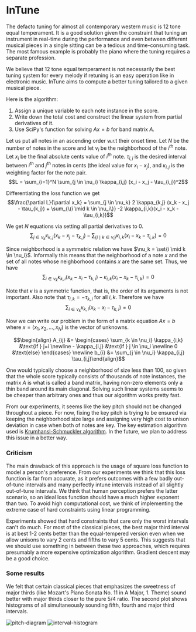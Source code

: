 # InTune

The defacto tuning for almost all contemporary western music is 12 tone equal temperament. It is a good solution given the constraint that tuning an instrument in real-time during the performance and even between different musical pieces in a single sitting can be a tedious and time-consuming task. The most famous example is probably the piano where the tuning requires a separate profession.

We believe that 12 tone equal temperament is not necessarily the best tuning system for every melody if retuning is an easy operation like in electronic music. InTune aims to compute a better tuning tailored to a given musical piece. 

Here is the algorithm:
1. Assign a unique variable to each note instance in the score.
1. Write down the total cost and construct the linear system from partial derivatives of it.
1. Use SciPy's function for solving $Ax=b$ for band matrix $A$.

Let us put all notes in an ascending order w.r.t their onset time. Let $N$ be the number of notes in the score and let $\nu_i$ be the neighborhood of the $i^{th}$ note. Let $x_i$ be the final absolute cents value of $i^{th}$ note. $\tau_{i,j}$ is the desired interval between $i^{th}$ and $j^{th}$ notes in cents (the ideal value for $x_i-x_j$), and $\kappa_{i,j}$ is the weighting factor for the note pair.
$$L = \sum_{i=1}^N \sum_{j \in \nu_i} \kappa_{i,j} (x_i - x_j - \tau_{i,j})^2$$

Differentiating the loss function we get
$$\frac{\partial L}{\partial x_k} = \sum_{j \in \nu_k} 2 \kappa_{k,j} (x_k - x_j - \tau_{k,j}) + \sum_{\{i \mid k \in \nu_i\}} -2 \kappa_{i,k}(x_i - x_k - \tau_{i,k})$$

We get $N$ equations via setting all partial derivatives to 0.
$$\sum_{j \in \nu_k} \kappa_{k,j} (x_k - x_j - \tau_{k,j}) - \sum_{\{i \mid k \in \nu_i\}} \kappa_{i,k}(x_i - x_k - \tau_{i,k}) = 0$$

Since neighborhood is a symmetric relation we have $\nu_k = \set{i \mid k \in \nu_i}$. Informally this means that the neighborhood of a note $x$ and the set of all notes whose neighborhood contains $x$ are the same set. Thus, we have
$$\sum_{i \in \nu_k} \kappa_{k,i} (x_k - x_i - \tau_{k,i}) - \kappa_{i,k} (x_i - x_k - \tau_{i,k}) = 0$$

Note that $\kappa$ is a symmetric function, that is, the order of its arguments is not important. Also note that $\tau_{i,k} = - \tau_{k,i}$ for all $i,k$. Therefore we have
$$\sum_{i \in \nu_k} \kappa_{k,i} (x_k - x_i - \tau_{k,i}) = 0$$

Now we can write our problem in the form of a matrix equation $Ax=b$ where $x=(x_1,x_2,\ldots,x_N)$ is the vector of unknowns.

$$\begin{align}    A_{ij} &= \begin{cases}        \sum_{k \in \nu_i} \kappa_{i,k} &\text{if } j=i \newline        - \kappa_{i,j} &\text{if } j \in \nu_i \newline        0 &\text{else}    \end{cases} \newline    b_{i}  &= \sum_{j \in \nu_i} \kappa_{i,j} \tau_{i,j}\end{align}$$

One would typically choose a neighborhood of size less than 100, so given that the whole score typically consists of thousands of note instances, the matrix $A$ is what is called a band matrix, having non-zero elements only a thin band around its main diagonal. Solving such linear systems seems to be cheaper than arbitrary ones and thus our algorithm works pretty fast.

From our experiments, it seems like the key pitch should not be changed throughout a piece. For now, fixing the key pitch is trying to be ensured via keeping the neighborhood size large and assigning very high cost to unison deviation in case when both of notes are key. The key estimation algorithm used is [Krumhansl-Schmuckler algorithm](https://gist.github.com/bmcfee/1f66825cef2eb34c839b42dddbad49fd). In the future, we plan to address this issue in a better way.

### Criticism

The main drawback of this approach is the usage of square loss function to model a person's preference. From our experiments we think that this loss function is far from accurate, as it prefers outcomes with a few badly out-of-tune intervals and many perfectly intune intervals instead of all slightly out-of-tune intervals. We think that human perception prefers the latter scenario, so an ideal loss function should have a much higher exponent than two. To avoid high computational cost, we think of implementing the extreme case of hard constraints using linear programming.

Experiments showed that hard constraints that care only the worst intervals can't do much. For most of the classical pieces, the best major third interval is at best 1-2 cents better than the equal-tempered version even when we allow unisons to vary 2 cents and fifths to vary 5 cents. This suggests that we should use something in between these two approaches, which requires presumably a more expensive optimization algorithm. Gradient descent may be a good choice.

### Some results

We felt that certain classical pieces that emphasizes the sweetness of major thirds (like Mozart's Piano Sonata No. 11 in A Major, 1. Theme) sound better with major thirds closer to the pure 5/4 ratio. The second plot shows histograms of all simultaneously sounding fifth, fourth and major third intervals.

![pitch-diagram](https://github.com/user-attachments/assets/8e13220c-b17b-483e-b43a-585fa5b15734)
![interval-histogram](https://github.com/user-attachments/assets/192ae045-079f-404f-984e-b62fce0e397b)
